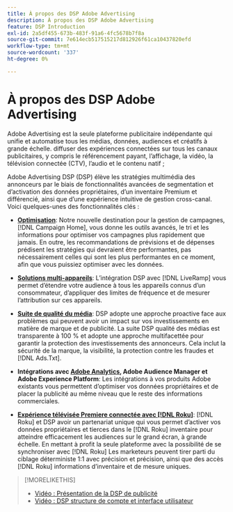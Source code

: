 ```yaml
---
title: À propos des DSP Adobe Advertising
description: À propos des DSP Adobe Advertising
feature: DSP Introduction
exl-id: 2a5df455-673b-483f-91a6-4fc5678b7f8a
source-git-commit: 7e614ecb517515217d812926f61ca10437820efd
workflow-type: tm+mt
source-wordcount: '337'
ht-degree: 0%

---
```


# À propos des DSP Adobe Advertising

Adobe Advertising est la seule plateforme publicitaire indépendante qui unifie et automatise tous les médias, données, audiences et créatifs à grande échelle. diffuser des expériences connectées sur tous les canaux publicitaires, y compris le référencement payant, l’affichage, la vidéo, la télévision connectée (CTV), l’audio et le contenu natif ;

Adobe Advertising DSP (DSP) élève les stratégies multimédia des annonceurs par le biais de fonctionnalités avancées de segmentation et d’activation des données propriétaires, d’un inventaire Premium et différencié, ainsi que d’une expérience intuitive de gestion cross-canal. Voici quelques-unes des fonctionnalités clés :

* [**Optimisation**](features/optimization.md): Notre nouvelle destination pour la gestion de campagnes, [!DNL Campaign Home], vous donne les outils avancés, le tri et les informations pour optimiser vos campagnes plus rapidement que jamais. En outre, les recommandations de prévisions et de dépenses prédisent les stratégies qui devraient être performantes, pas nécessairement celles qui sont les plus performantes en ce moment, afin que vous puissiez optimiser avec les données.

* [**Solutions multi-appareils**](features/cross-device-solutions.md): L’intégration DSP avec [!DNL LiveRamp] vous permet d’étendre votre audience à tous les appareils connus d’un consommateur, d’appliquer des limites de fréquence et de mesurer l’attribution sur ces appareils.

* [**Suite de qualité du média**](features/brand-safety-media-quality.md): DSP adopte une approche proactive face aux problèmes qui peuvent avoir un impact sur vos investissements en matière de marque et de publicité. La suite DSP qualité des médias est transparente à 100 % et adopte une approche multifacettée pour garantir la protection des investissements des annonceurs. Cela inclut la sécurité de la marque, la visibilité, la protection contre les fraudes et [!DNL Ads.Txt].

* **Intégrations avec [Adobe Analytics](/help/integrations/analytics/overview.md), Adobe Audience Manager et Adobe Experience Platform**: Les intégrations à vos produits Adobe existants vous permettent d’optimiser vos données propriétaires et de placer la publicité au même niveau que le reste des informations commerciales.

* [**Expérience télévisée Premiere connectée avec [!DNL Roku]**](/help/dsp/inventory/roku-inventory.md): [!DNL Roku] et DSP avoir un partenariat unique qui vous permet d’activer vos données propriétaires et tierces dans le [!DNL Roku] inventaire pour atteindre efficacement les audiences sur le grand écran, à grande échelle. En mettant à profit la seule plateforme avec la possibilité de se synchroniser avec [!DNL Roku] Les marketeurs peuvent tirer parti du ciblage déterministe 1:1 avec précision et précision, ainsi que des accès [!DNL Roku] informations d’inventaire et de mesure uniques.

>[!MORELIKETHIS]
>
>* [Vidéo : Présentation de la DSP de publicité](https://experienceleague.adobe.com/docs/advertising-learn/tutorials/dsp/intro.html)
>* [Vidéo : DSP structure de compte et interface utilisateur](https://experienceleague.adobe.com/docs/advertising-learn/tutorials/dsp/ui.html)

